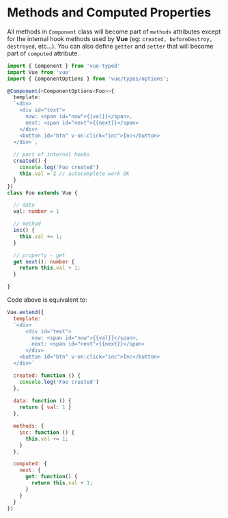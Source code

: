 # Methods and Computed Properties


All methods in `Component` class will become part of `methods` attributes except for the internal hook methods used by **Vue** (eg: `created, beforeDestroy, destroyed`, etc...).  You can also define `getter` and `setter` that will become part of `computed` attribute.

```typescript
import { Component } from 'vue-typed'
import Vue from 'vue'
import { ComponentOptions } from 'vue/types/options';

@Component(<ComponentOptions<Foo>>{
  template:
  `<div>
    <div id="text">
      now: <span id="now">{{val}}</span>, 
      next: <span id="next">{{next}}</span>
    </div>
    <button id="btn" v-on:click="inc">Inc</button>
  </div>`,
  
  // part of internal hooks
  created() {
    console.log('Foo created')
    this.val = 2 // autocomplete work OK
  }
})
class Foo extends Vue {

  // data
  val: number = 1

  // method
  inc() {
    this.val += 1;
  }

  // property - get
  get next(): number {
    return this.val + 1;
  }

}
```

Code above is equivalent to:

```javascript
Vue.extend({
  template: 
  `<div>
      <div id="text">
        now: <span id="now">{{val}}</span>, 
        next: <span id="next">{{next}}</span>
      </div>
    <button id="btn" v-on:click="inc">Inc</button>
  </div>`

  created: function () {
    console.log('Foo created')
  },
  
  data: function () {
    return { val: 1 }
  },

  methods: {
    inc: function () {
      this.val += 1;
    }
  },

  computed: {
    next: {
      get: function() {
        return this.val + 1;
      }
    }
  }
})
```
